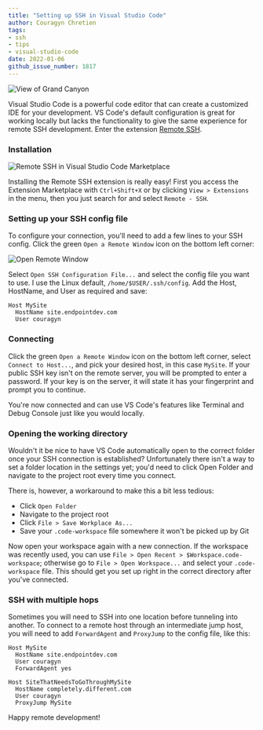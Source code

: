 ```yaml
---
title: "Setting up SSH in Visual Studio Code"
author: Couragyn Chretien
tags:
- ssh
- tips
- visual-studio-code
date: 2022-01-06
github_issue_number: 1817
---
```


![View of Grand Canyon](/blog/2022/01/setting-up-ssh-visual-studio-code/banner.jpg)
<!-- Photo by Zed Jensen, 2021 -->

Visual Studio Code is a powerful code editor that can create a customized IDE for your development. VS Code's default configuration is great for working locally but lacks the functionality to give the same experience for remote SSH development. Enter the extension [Remote SSH](https://marketplace.visualstudio.com/items?itemName=ms-vscode-remote.remote-ssh).

### Installation

![Remote SSH in Visual Studio Code Marketplace](/blog/2022/01/setting-up-ssh-visual-studio-code/marketplace.png)

Installing the Remote SSH extension is really easy! First you access the Extension Marketplace with `Ctrl+Shift+X` or by clicking `View > Extensions` in the menu, then you just search for and select `Remote - SSH`.

### Setting up your SSH config file

To configure your connection, you'll need to add a few lines to your SSH config. Click the green `Open a Remote Window` icon on the bottom left corner:

![Open Remote Window](/blog/2022/01/setting-up-ssh-visual-studio-code/open_remote_window.png)

Select `Open SSH Configuration File...` and select the config file you want to use. I use the Linux default, `/home/$USER/.ssh/config`. Add the Host, HostName, and User as required and save:

```plain
Host MySite
  HostName site.endpointdev.com
  User couragyn
```

### Connecting

Click the green `Open a Remote Window` icon on the bottom left corner, select `Connect to Host...`, and pick your desired host, in this case `MySite`. If your public SSH key isn't on the remote server, you will be prompted to enter a password. If your key is on the server, it will state it has your fingerprint and prompt you to continue.

You're now connected and can use VS Code's features like Terminal and Debug Console just like you would locally.

### Opening the working directory

Wouldn't it be nice to have VS Code automatically open to the correct folder once your SSH connection is established? Unfortunately there isn't a way to set a folder location in the settings yet; you'd need to click Open Folder and navigate to the project root every time you connect.

There is, however, a workaround to make this a bit less tedious:

- Click `Open Folder`
- Navigate to the project root
- Click `File > Save Workplace As...`
- Save your `.code-workspace` file somewhere it won't be picked up by Git

Now open your workspace again with a new connection. If the workspace was recently used, you can use `File > Open Recent > $Workspace.code-workspace`; otherwise go to `File > Open Workspace...` and select your `.code-workspace` file. This should get you set up right in the correct directory after you've connected.

### SSH with multiple hops

Sometimes you will need to SSH into one location before tunneling into another. To connect to a remote host through an intermediate jump host, you will need to add `ForwardAgent` and `ProxyJump` to the config file, like this:

```plain
Host MySite
  HostName site.endpointdev.com
  User couragyn
  ForwardAgent yes

Host SiteThatNeedsToGoThroughMySite
  HostName completely.different.com
  User couragyn
  ProxyJump MySite
```

Happy remote development!
